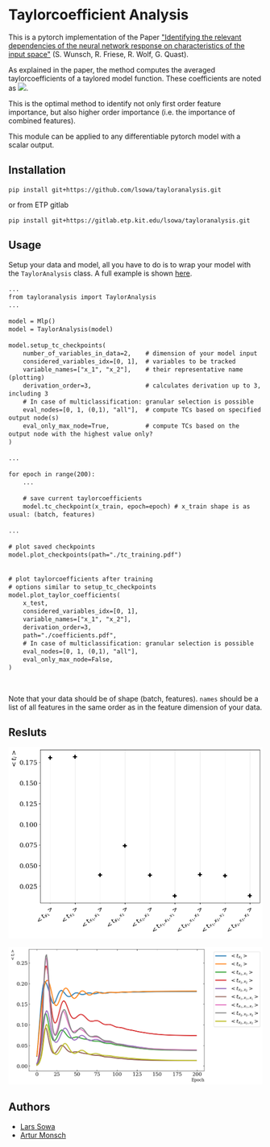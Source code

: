 # Taylorcoefficient Analysis
This is a pytorch implementation of the Paper
["Identifying the relevant dependencies of the neural network response on characteristics of the input space"](https://arxiv.org/abs/1803.08782)
(S. Wunsch, R. Friese, R. Wolf, G. Quast).

As explained in the paper, the method computes the averaged taylorcoefficients of a taylored model function. These coefficients are noted as <img src="https://render.githubusercontent.com/render/math?math=<t_i>">.

This is the optimal method to identify not only first order feature importance, but also higher order importance (i.e. the importance of combined features).

This module can be applied to any differentiable pytorch model with a scalar output.

## Installation
```
pip install git+https://github.com/lsowa/tayloranalysis.git
```
or from ETP gitlab
```
pip install git+https://gitlab.etp.kit.edu/lsowa/tayloranalysis.git
```

## Usage

Setup your data and model, all you have to do is to wrap your model with the `TaylorAnalysis` class. A full example is shown [here](example/example.py).
```
...
from tayloranalysis import TaylorAnalysis
...

model = Mlp()
model = TaylorAnalysis(model)

model.setup_tc_checkpoints(
    number_of_variables_in_data=2,    # dimension of your model input
    considered_variables_idx=[0, 1],  # variables to be tracked
    variable_names=["x_1", "x_2"],    # their representative name (plotting)
    derivation_order=3,               # calculates derivation up to 3, including 3
    # In case of multiclassification: granular selection is possible
    eval_nodes=[0, 1, (0,1), "all"],  # compute TCs based on specified output node(s)
    eval_only_max_node=True,          # compute TCs based on the output node with the highest value only?
)

...

for epoch in range(200):
    ...

    # save current taylorcoefficients
    model.tc_checkpoint(x_train, epoch=epoch) # x_train shape is as usual: (batch, features)

...

# plot saved checkpoints
model.plot_checkpoints(path="./tc_training.pdf")


# plot taylorcoefficients after training
# options similar to setup_tc_checkpoints
model.plot_taylor_coefficients(
    x_test,
    considered_variables_idx=[0, 1],
    variable_names=["x_1", "x_2"],
    derivation_order=3,
    path="./coefficients.pdf",
    # In case of multiclassification: granular selection is possible
    eval_nodes=[0, 1, (0,1), "all"],
    eval_only_max_node=False,
)



```
Note that your data should be of shape (batch, features). `names` should be a list of all features in the same order as in the feature dimension of your data.

## Resluts

![Plottet Taylorcoefficients after Training](examples/single_node/coefficients.png "test")

![Plotted Checkpoints](examples/single_node/tc_training.png)


## Authors
- [Lars Sowa](https://github.com/lsowa)
- [Artur Monsch](https://github.com/a-monsch)
